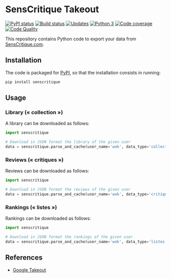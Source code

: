 # SensCritique Takeout

[![PyPI status][pypi-image]][pypi]
[![Build status][build-image]][build]
[![Updates][dependency-image]][pyup]
[![Python 3][python3-image]][pyup]
[![Code coverage][codecov-image]][codecov]
[![Code Quality][codacy-image]][codacy]

This repository contains Python code to export your data from [SensCritique.com](https://www.senscritique.com).

## Installation

The code is packaged for [PyPI](https://pypi.org/project/senscritique/), so that the installation consists in running:

```bash
pip install senscritique
```

## Usage

### Library (« collection »)

A library can be downloaded as follows:

```python
import senscritique

# Download in JSON format the library of the given user
data = senscritique.parse_and_cache(user_name='wok', data_type='collection')
```

### Reviews (« critiques »)

Reviews can be downloaded as follows:

```python
import senscritique

# Download in JSON format the reviews of the given user
data = senscritique.parse_and_cache(user_name='wok', data_type='critiques')
```

### Rankings (« listes »)

Rankings can be downloaded as follows:

```python
import senscritique

# Download in JSON format the rankings of the given user
data = senscritique.parse_and_cache(user_name='wok', data_type='listes')
```

## References

- [Google Takeout](https://en.wikipedia.org/wiki/Google_Takeout)

<!-- Definitions for badges -->

[pypi]: <https://pypi.python.org/pypi/senscritique>
[pypi-image]: <https://badge.fury.io/py/senscritique.svg>

[build]: <https://github.com/woctezuma/senscritique/actions>
[build-image]: <https://github.com/woctezuma/senscritique/workflows/Python package/badge.svg?branch=master>
[publish-image]: <https://github.com/woctezuma/senscritique/workflows/Upload Python Package/badge.svg?branch=master>

[pyup]: <https://pyup.io/repos/github/woctezuma/senscritique/>
[dependency-image]: <https://pyup.io/repos/github/woctezuma/senscritique/shield.svg>
[python3-image]: <https://pyup.io/repos/github/woctezuma/senscritique/python-3-shield.svg>

[codecov]: <https://codecov.io/gh/woctezuma/senscritique>
[codecov-image]: <https://codecov.io/gh/woctezuma/senscritique/branch/master/graph/badge.svg>

[codacy]: <https://www.codacy.com/app/woctezuma/senscritique>
[codacy-image]: <https://api.codacy.com/project/badge/Grade/5414284721184d139b48023a0467858d>
